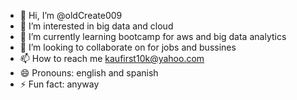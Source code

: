 - 👋 Hi, I’m @oldCreate009
- 👀 I’m interested in big data and cloud 
- 🌱 I’m currently learning bootcamp for aws and big data analytics
- 💞️ I’m looking to collaborate on for jobs and bussines
- 📫 How to reach me kaufirst10k@yahoo.com
- 😄 Pronouns: english and spanish
- ⚡ Fun fact: anyway

<!---
oldCreate009/oldCreate009 is a ✨ special ✨ repository because its `README.md` (this file) appears on your GitHub profile.
You can click the Preview link to take a look at your changes.
--->
